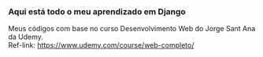 ### Aqui está todo o meu aprendizado em Django
Meus códigos com base no curso Desenvolvimento Web do Jorge Sant Ana da Udemy. <br/>
Ref-link: https://www.udemy.com/course/web-completo/